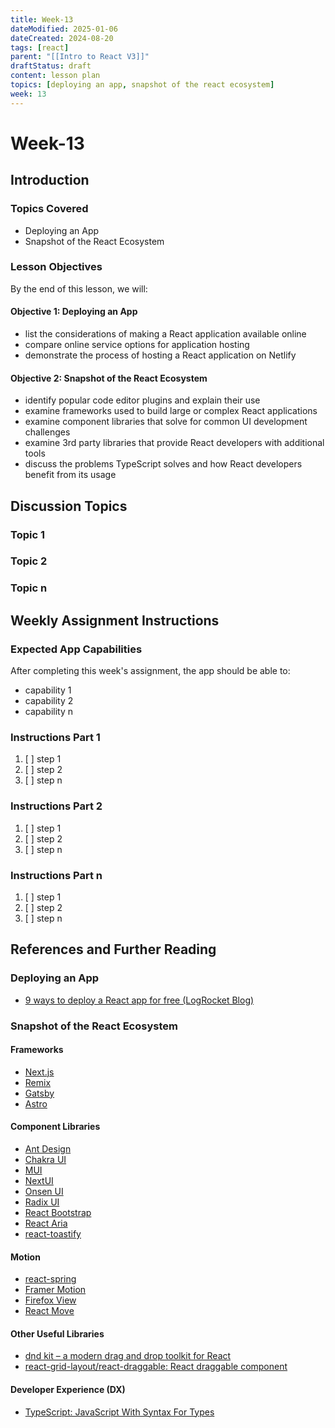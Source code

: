 ```yaml
---
title: Week-13
dateModified: 2025-01-06
dateCreated: 2024-08-20
tags: [react]
parent: "[[Intro to React V3]]"
draftStatus: draft
content: lesson plan
topics: [deploying an app, snapshot of the react ecosystem]
week: 13
---
```


# Week-13

## Introduction

### Topics Covered

- Deploying an App
- Snapshot of the React Ecosystem

### Lesson Objectives

By the end of this lesson, we will:

#### Objective 1: Deploying an App

- list the considerations of making a React application available online
- compare online service options for application hosting
- demonstrate the process of hosting a React application on Netlify

#### Objective 2: Snapshot of the React Ecosystem

- identify popular code editor plugins and explain their use
- examine frameworks used to build large or complex React applications
- examine component libraries that solve for common UI development challenges
- examine 3rd party libraries that provide React developers with additional tools
- discuss the problems TypeScript solves and how React developers benefit from its usage

## Discussion Topics

### Topic 1

### Topic 2

### Topic n

## Weekly Assignment Instructions

### Expected App Capabilities

After completing this week's assignment, the app should be able to:

- capability 1
- capability 2
- capability n

### Instructions Part 1

 1. [ ] step 1
 2. [ ] step 2
 3. [ ] step n

### Instructions Part 2

 1. [ ] step 1
 2. [ ] step 2
 3. [ ] step n

### Instructions Part n

 1. [ ] step 1
 2. [ ] step 2
 3. [ ] step n

## References and Further Reading

### Deploying an App

- [9 ways to deploy a React app for free (LogRocket Blog)](https://blog.logrocket.com/9-ways-deploy-react-app-free/)

### Snapshot of the React Ecosystem

#### Frameworks

- [Next.js](https://nextjs.org/)
- [Remix](https://remix.run/)
- [Gatsby](https://www.gatsbyjs.com/)
- [Astro](https://astro.build/)

#### Component Libraries

- [Ant Design](https://ant.design/)
- [Chakra UI](https://v2.chakra-ui.com/)
- [MUI](https://mui.com/)
- [NextUI](https://nextui.org/)
- [Onsen UI](https://onsen.io/)
- [Radix UI](https://www.radix-ui.com/)
- [React Bootstrap](https://react-bootstrap.github.io/)
- [React Aria](https://react-spectrum.adobe.com/react-aria/index.html)
- [react-toastify](https://github.com/fkhadra/react-toastify)

#### Motion

- [react-spring](https://react-spring.dev/)
- [Framer Motion](https://www.framer.com/motion/)
- [Firefox View](about:firefoxview)
- [React Move](https://react-move-docs.netlify.app/)

#### Other Useful Libraries

- [dnd kit – a modern drag and drop toolkit for React](https://dndkit.com/)
- [react-grid-layout/react-draggable: React draggable component](https://github.com/react-grid-layout/react-draggable)

#### Developer Experience (DX)

- [TypeScript: JavaScript With Syntax For Types](https://www.typescriptlang.org/)
